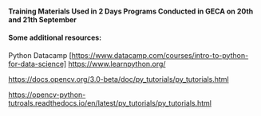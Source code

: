 #### Training Materials Used in 2 Days Programs Conducted in GECA on 20th and 21th September

#### Some additional resources:

Python Datacamp [https://www.datacamp.com/courses/intro-to-python-for-data-science]
https://www.learnpython.org/

https://docs.opencv.org/3.0-beta/doc/py_tutorials/py_tutorials.html

https://opencv-python-tutroals.readthedocs.io/en/latest/py_tutorials/py_tutorials.html
